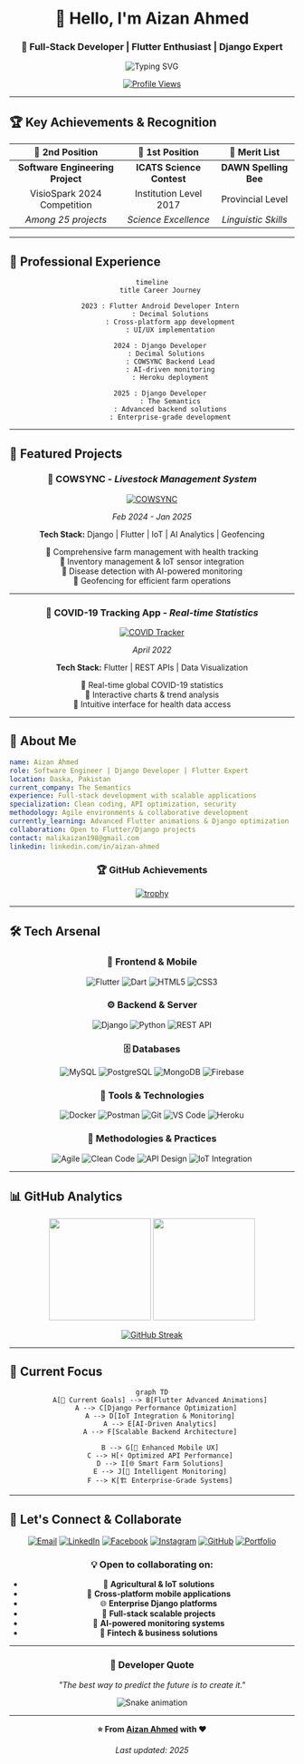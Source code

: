 <div align="center">
  
# 👋 Hello, I'm Aizan Ahmed

### 🚀 Full-Stack Developer | Flutter Enthusiast | Django Expert

<img src="https://readme-typing-svg.herokuapp.com?font=Fira+Code&weight=500&size=24&pause=1000&color=58A6FF&center=true&vCenter=true&width=600&lines=Building+beautiful+mobile+experiences;Crafting+powerful+backend+solutions;Always+learning%2C+always+growing" alt="Typing SVG" />

[![Profile Views](https://komarev.com/ghpvc/?username=aizyy008&label=Profile%20Views&color=58A6FF&style=for-the-badge)](https://github.com/aizyy008)

</div>

---

## 🏆 Key Achievements & Recognition

<div align="center">

| 🥈 **2nd Position** | 🥇 **1st Position** | 📝 **Merit List** |
|:---:|:---:|:---:|
| **Software Engineering Project** | **ICATS Science Contest** | **DAWN Spelling Bee** |
| VisioSpark 2024 Competition | Institution Level 2017 | Provincial Level |
| *Among 25 projects* | *Science Excellence* | *Linguistic Skills* |

</div>

---

## 💼 Professional Experience

<div align="center">

```mermaid
timeline
    title Career Journey
    
    2023 : Flutter Android Developer Intern
         : Decimal Solutions
         : Cross-platform app development
         : UI/UX implementation
    
    2024 : Django Developer
         : Decimal Solutions  
         : COWSYNC Backend Lead
         : AI-driven monitoring
         : Heroku deployment
    
    2025 : Django Developer
         : The Semantics
         : Advanced backend solutions
         : Enterprise-grade development
```

</div>

---

## 🚀 Featured Projects

<div align="center">

### 🐄 **COWSYNC** - *Livestock Management System*
[![COWSYNC](https://img.shields.io/badge/COWSYNC-Featured_Project-FF6B6B?style=for-the-badge&logo=project&logoColor=white)](https://github.com/aizyy008)

*Feb 2024 - Jan 2025*

**Tech Stack:** Django | Flutter | IoT | AI Analytics | Geofencing

🔹 Comprehensive farm management with health tracking  
🔹 Inventory management & IoT sensor integration  
🔹 Disease detection with AI-powered monitoring  
🔹 Geofencing for efficient farm operations  

---

### 🦠 **COVID-19 Tracking App** - *Real-time Statistics*
[![COVID Tracker](https://img.shields.io/badge/COVID_Tracker-Mobile_App-00C4CC?style=for-the-badge&logo=mobile&logoColor=white)](https://github.com/aizyy008)

*April 2022*

**Tech Stack:** Flutter | REST APIs | Data Visualization

🔹 Real-time global COVID-19 statistics  
🔹 Interactive charts & trend analysis  
🔹 Intuitive interface for health data access  

</div>

---

## 🎯 About Me

```yaml
name: Aizan Ahmed
role: Software Engineer | Django Developer | Flutter Expert
location: Daska, Pakistan
current_company: The Semantics
experience: Full-stack development with scalable applications
specialization: Clean coding, API optimization, security
methodology: Agile environments & collaborative development
currently_learning: Advanced Flutter animations & Django optimization
collaboration: Open to Flutter/Django projects
contact: malikaizan198@gmail.com
linkedin: linkedin.com/in/aizan-ahmed
```

<div align="center">

### 🏆 GitHub Achievements

[![trophy](https://github-profile-trophy.vercel.app/?username=aizyy008&theme=algolia&no-frame=true&no-bg=false&margin-w=4&row=1)](https://github.com/ryo-ma/github-profile-trophy)

</div>

---

## 🛠️ Tech Arsenal

<div align="center">

### 📱 Frontend & Mobile
![Flutter](https://img.shields.io/badge/Flutter-02569B?style=for-the-badge&logo=flutter&logoColor=white)
![Dart](https://img.shields.io/badge/Dart-0175C2?style=for-the-badge&logo=dart&logoColor=white)
![HTML5](https://img.shields.io/badge/HTML5-E34F26?style=for-the-badge&logo=html5&logoColor=white)
![CSS3](https://img.shields.io/badge/CSS3-1572B6?style=for-the-badge&logo=css3&logoColor=white)

### ⚙️ Backend & Server
![Django](https://img.shields.io/badge/Django-092E20?style=for-the-badge&logo=django&logoColor=white)
![Python](https://img.shields.io/badge/Python-3776AB?style=for-the-badge&logo=python&logoColor=white)
![REST API](https://img.shields.io/badge/REST_API-02569B?style=for-the-badge&logo=fastapi&logoColor=white)

### 🗄️ Databases
![MySQL](https://img.shields.io/badge/MySQL-005C84?style=for-the-badge&logo=mysql&logoColor=white)
![PostgreSQL](https://img.shields.io/badge/PostgreSQL-336791?style=for-the-badge&logo=postgresql&logoColor=white)
![MongoDB](https://img.shields.io/badge/MongoDB-4EA94B?style=for-the-badge&logo=mongodb&logoColor=white)
![Firebase](https://img.shields.io/badge/Firebase-039BE5?style=for-the-badge&logo=Firebase&logoColor=white)

### 🔧 Tools & Technologies
![Docker](https://img.shields.io/badge/Docker-2496ED?style=for-the-badge&logo=docker&logoColor=white)
![Postman](https://img.shields.io/badge/Postman-FF6C37?style=for-the-badge&logo=postman&logoColor=white)
![Git](https://img.shields.io/badge/Git-F05032?style=for-the-badge&logo=git&logoColor=white)
![VS Code](https://img.shields.io/badge/VS_Code-007ACC?style=for-the-badge&logo=visual-studio-code&logoColor=white)
![Heroku](https://img.shields.io/badge/Heroku-430098?style=for-the-badge&logo=heroku&logoColor=white)

### 🚀 Methodologies & Practices
![Agile](https://img.shields.io/badge/Agile-239120?style=for-the-badge&logo=agile&logoColor=white)
![Clean Code](https://img.shields.io/badge/Clean_Code-000000?style=for-the-badge&logo=code&logoColor=white)
![API Design](https://img.shields.io/badge/API_Design-FF6B6B?style=for-the-badge&logo=api&logoColor=white)
![IoT Integration](https://img.shields.io/badge/IoT-00C4CC?style=for-the-badge&logo=internetofthings&logoColor=white)

</div>

---

## 📊 GitHub Analytics

<div align="center">
  
<img height="180em" src="https://github-readme-stats.vercel.app/api?username=aizyy008&show_icons=true&theme=github_dark&include_all_commits=true&count_private=true&hide_border=true"/>
<img height="180em" src="https://github-readme-stats.vercel.app/api/top-langs/?username=aizyy008&layout=compact&langs_count=8&theme=github_dark&hide_border=true"/>

</div>

<div align="center">

[![GitHub Streak](https://streak-stats.demolab.com?user=aizyy008&theme=github-dark-blue&hide_border=true&date_format=M%20j%5B%2C%20Y%5D)](https://git.io/streak-stats)

</div>

---

## 🎯 Current Focus

<div align="center">

```mermaid
graph TD
    A[🎯 Current Goals] --> B[Flutter Advanced Animations]
    A --> C[Django Performance Optimization]  
    A --> D[IoT Integration & Monitoring]
    A --> E[AI-Driven Analytics]
    A --> F[Scalable Backend Architecture]
    
    B --> G[🚀 Enhanced Mobile UX]
    C --> H[⚡ Optimized API Performance]
    D --> I[🌐 Smart Farm Solutions]
    E --> J[🤖 Intelligent Monitoring]
    F --> K[🏗️ Enterprise-Grade Systems]
```

</div>

---

## 🤝 Let's Connect & Collaborate

<div align="center">

[![Email](https://img.shields.io/badge/Email-D14836?style=for-the-badge&logo=gmail&logoColor=white)](mailto:malikaizan198@gmail.com)
[![LinkedIn](https://img.shields.io/badge/LinkedIn-0077B5?style=for-the-badge&logo=linkedin&logoColor=white)](https://www.linkedin.com/in/aizan-ahmed)
[![Facebook](https://img.shields.io/badge/Facebook-1877F2?style=for-the-badge&logo=facebook&logoColor=white)](https://fb.com/aizan%20ahmed)
[![Instagram](https://img.shields.io/badge/Instagram-E4405F?style=for-the-badge&logo=instagram&logoColor=white)](https://instagram.com/bugz__x)
[![GitHub](https://img.shields.io/badge/GitHub-100000?style=for-the-badge&logo=github&logoColor=white)](https://github.com/Aizyy008)
[![Portfolio](https://img.shields.io/badge/Portfolio-FF5722?style=for-the-badge&logo=web&logoColor=white)](https://github.com/Aizyy008?tab=repositories)

### 💡 Open to collaborating on:
- 🐄 **Agricultural & IoT solutions**
- 📱 **Cross-platform mobile applications**
- 🌐 **Enterprise Django platforms** 
- 🔗 **Full-stack scalable projects**
- 🤖 **AI-powered monitoring systems**
- 💼 **Fintech & business solutions**

</div>

---

<div align="center">

### 💭 Developer Quote

*"The best way to predict the future is to create it."*

![Snake animation](https://github.com/aizyy008/aizyy008/blob/output/github-contribution-grid-snake.svg)

---

**⭐ From [Aizan Ahmed](https://github.com/aizyy008) with ❤️**

*Last updated: 2025*

</div>
